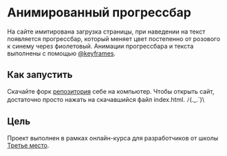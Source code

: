 # Анимированный прогрессбар

На сайте имитирована загрузка страницы, при наведении на текст появляется прогрессбар, который меняет цвет постепенно от розового к синему через фиолетовый.
Анимации прогрессбара и текста выполнены с помощью [@keyframes](https://doka.guide/css/animation/).

## Как запустить

Скачайте форк [репозитория](https://github.com/George-Salt/animated-progressbar) себе на компьютер.
Чтобы открыть сайт, достаточно просто нажать на скачавшийся файл index.html. ﾉ(._.`)\

## Цель

Проект выполнен в рамках онлайн-курса для разработчиков от школы [Третье место](https://3place.ru).